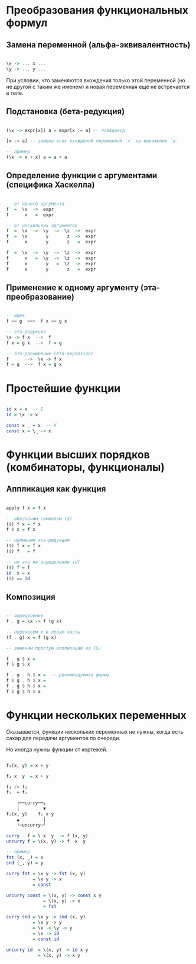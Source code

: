 # Преобразования функциональных формул

## Замена переменной (альфа-эквивалентность)

```haskell

\x -> ... x ...
\y -> ... y ...

```

При условии, что заменяются вхождения только этой переменной
(но не другой с таким же именем) и новая переменная ещё не встречается в теле.

## Подстановка (бета-редукция)

```haskell

(\x -> expr[x]) a = expr[x := a] -- псевдокод

[x := a] -- замена всех вхождений переменной `x` на выражение `a`

-- пример
(\x -> x + x) a = a + a

```

## Определение функции с аргументами (специфика Хаскелла)

```haskell

-- от одного аргумента
f  =  \x  ->  expr
f      x   =  expr

-- от нескольких аргументов
f  =  \x  ->  \y  ->  \z  ->  expr
f  =  \x       y       z  ->  expr
f      x       y       z   =  expr

f  =  \x  ->  \y  ->  \z  ->  expr
f      x   =  \y  ->  \z  ->  expr
f      x       y   =  \z  ->  expr
f      x       y       z   =  expr

```

## Применение к одному аргументу (эта-преобразование)

```haskell

-- идея
f == g  <=>  f x == g x

-- эта-редукция
\x -> f x  -->  f
f x = g x  -->  f = g

-- эта-расширение (eta-expansion)
f      -->  \x -> f x
f = g  -->  f x = g x

```

# Простейшие функции

```haskell

id x = x  -- I
id = \x -> x

const x _ = x  -- K
const x = \_ -> x

```

# Функции высших порядков (комбинаторы, функционалы)

## Аппликация как функция

```haskell

apply f x = f x

-- обозначим символом ($)
($) f x = f x
f $ x = f x

-- применим эта-редукцию
($) f x = f x
($) f   = f

-- но это же определение id!
($) f = f
id  x = x
($) == id

```

## Композиция

```haskell

-- определение
f . g = \x -> f (g x)

-- перенесём x в левую часть
(f . g) x = f (g x)

-- заменим простую аппликацию на ($)

f . g $ x =
f $ g $ x

f . g . h $ x =  -- рекомендуемая форма
f $ g . h $ x =
f . g $ h $ x =
f $ g $ h $ x

```

# Функции нескольких переменных

Оказывается, функции нескольких переменных не нужны,
когда есть сахар для передачи аргументов по очереди.

Но иногда нужны функции от кортежей.

```haskell

f₁(x, y) = x + y

f₂ x  y  = x + y

f₁ /= f₂
f₁  ≈ f₂

    ╭──curry──╮
    │         ▼
f₁(x, y)    f₂ x y
    ▲         │
    ╰─uncurry─╯

curry   f = \ x  y  -> f (x, y)
uncurry f = \(x, y) -> f  x  y

-- пример
fst (x, _) = x
snd (_, y) = y

curry fst = \x y -> fst (x, y)
          = \x y -> x
          = const

uncurry const = \(x, y) -> const x y
              = \(x, y) -> x
              = fst

curry snd = \x y -> snd (x, y)
          = \x y -> y
          = \x -> \y -> y
          = \x -> id
          = const id

uncurry id  = \(x, y) -> id x y
            = \(x, y) -> x y

```
